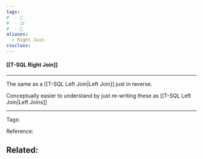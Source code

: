 ```yaml
---
tags:
#  - 🌱️
#  - 🌞️
#  - 🌲️
aliases: 
  - Right Join
cssclass: 
---
```


#### [[T-SQL Right Join]]

---

The same as a [[T-SQL Left Join|Left Join]] just in reverse. 

Conceptually easier to understand by just re-writing these as [[T-SQL Left Join|Left Joins]]

---
Tags: 

Reference:

Related:
- 
